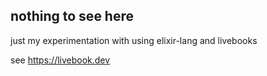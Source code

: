 ## nothing to see here
just my experimentation with using elixir-lang and livebooks


see https://livebook.dev